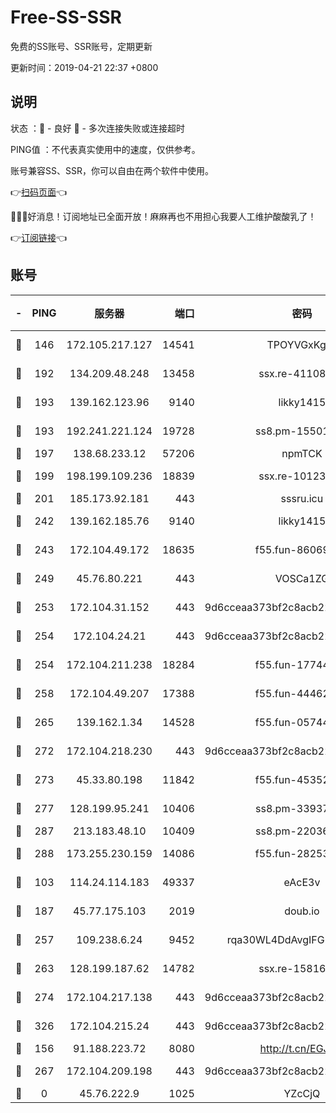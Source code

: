 # Free-SS-SSR

免费的SS账号、SSR账号，定期更新

更新时间：2019-04-21 22:37 +0800

## 说明

状态     ：🙂 - 良好 🙁 - 多次连接失败或连接超时

PING值   ：不代表真实使用中的速度，仅供参考。

账号兼容SS、SSR，你可以自由在两个软件中使用。

👉[扫码页面](https://liesauer.github.io/Free-SS-SSR/)👈

🎉🎉🎉好消息！订阅地址已全面开放！麻麻再也不用担心我要人工维护酸酸乳了！

👉[订阅链接](https://www.liesauer.net/yogurt/subscribe?ACCESS_TOKEN=DAYxR3mMaZAsaqUb)👈

## 账号

|-|PING|服务器|端口|密码|加密方式|区域|
|:----:|:----:|:-----:|-----:|:----:|:----:|:----:|
|🙂|146|172.105.217.127|14541|TPOYVGxKglpi|aes-256-cfb|JP|
|🙂|192|134.209.48.248|13458|ssx.re-41108917|aes-256-cfb|US|
|🙂|193|139.162.123.96|9140|likky1415|aes-256-cfb|JP|
|🙂|193|192.241.221.124|19728|ss8.pm-15501985|aes-256-cfb|US|
|🙂|197|138.68.233.12|57206|npmTCK|rc4-md5|US|
|🙂|199|198.199.109.236|18839|ssx.re-10123723|aes-256-cfb|US|
|🙂|201|185.173.92.181|443|sssru.icu|rc4-md5|RU|
|🙂|242|139.162.185.76|9140|likky1415|aes-256-cfb|DE|
|🙂|243|172.104.49.172|18635|f55.fun-86069991|aes-256-cfb|SG|
|🙂|249|45.76.80.221|443|VOSCa1ZG|aes-256-cfb|DE|
|🙂|253|172.104.31.152|443|9d6cceaa373bf2c8acb22e60b6a58be6|aes-256-cfb|US|
|🙂|254|172.104.24.21|443|9d6cceaa373bf2c8acb22e60b6a58be6|aes-256-cfb|US|
|🙂|254|172.104.211.238|18284|f55.fun-17744307|aes-256-cfb|US|
|🙂|258|172.104.49.207|17388|f55.fun-44462258|aes-256-cfb|SG|
|🙂|265|139.162.1.34|14528|f55.fun-05744880|aes-256-cfb|SG|
|🙂|272|172.104.218.230|443|9d6cceaa373bf2c8acb22e60b6a58be6|aes-256-cfb|US|
|🙂|273|45.33.80.198|11842|f55.fun-45352545|aes-256-cfb|US|
|🙂|277|128.199.95.241|10406|ss8.pm-33937991|aes-256-cfb|SG|
|🙂|287|213.183.48.10|10409|ss8.pm-22036959|rc4-md5|RU|
|🙂|288|173.255.230.159|14086|f55.fun-28253939|aes-256-cfb|US|
|🙂|103|114.24.114.183|49337|eAcE3v|chacha20-ietf|TW|
|🙂|187|45.77.175.103|2019|doub.io|aes-128-ctr|SG|
|🙂|257|109.238.6.24|9452|rqa30WL4DdAvgIFG6Fs3znzTa|aes-256-cfb|FR|
|🙂|263|128.199.187.62|14782|ssx.re-15816563|aes-256-cfb|SG|
|🙂|274|172.104.217.138|443|9d6cceaa373bf2c8acb22e60b6a58be6|aes-256-cfb|US|
|🙂|326|172.104.215.24|443|9d6cceaa373bf2c8acb22e60b6a58be6|aes-256-cfb|US|
|🙁|156|91.188.223.72|8080|http://t.cn/EGJIyrl|rc4-md5|RU|
|🙁|267|172.104.209.198|443|9d6cceaa373bf2c8acb22e60b6a58be6|aes-256-cfb|US|
|🙁|0|45.76.222.9|1025|YZcCjQ|rc4-md5|JP|
